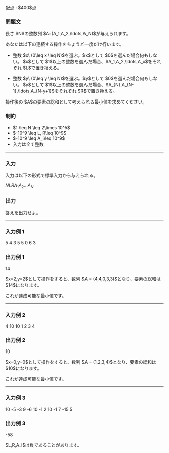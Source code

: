 
<div>

<span>

<span>

<p>
配点 : $400$点
</p>

<div>

<section>

### **問題文**

<p>
長さ $N$の整数列 $A=(A_1,A_2,\ldots,A_N)$が与えられます。
</p>

<p>
あなたは以下の連続する操作をちょうど一度だけ行います。
</p>

<ul>

<li>

<p>
整数 $x\ (0\leq x \leq N)$を選ぶ。$x$として $0$を選んだ場合何もしない。 $x$として $1$以上の整数を選んだ場合、$A_1,A_2,\ldots,A_x$をそれぞれ $L$で置き換える。
</p>

</li>

<li>

<p>
整数 $y\ (0\leq y \leq N)$を選ぶ。$y$として $0$を選んだ場合何もしない。 $y$として $1$以上の整数を選んだ場合、$A_{N},A_{N-1},\ldots,A_{N-y+1}$をそれぞれ $R$で置き換える。
</p>

</li>

</ul>

<p>
操作後の $A$の要素の総和として考えられる最小値を求めてください。
</p>

</section>

</div>

<div>

<section>

### **制約**

<ul>

<li>
$1 \leq N \leq 2\times 10^5$
</li>

<li>
$-10^9 \leq L, R\leq 10^9$
</li>

<li>
$-10^9 \leq A_i\leq 10^9$
</li>

<li>
入力は全て整数
</li>

</ul>

</section>

</div>

---

<div>

<div>

<section>

### **入力**

<p>
入力は以下の形式で標準入力から与えられる。
</p>

<div>

$N$$L$$R$$A_1$$A_2$$\ldots$$A_N$
</div>

</section>

</div>

<div>

<section>

### **出力**

<p>
答えを出力せよ。
</p>

</section>

</div>

</div>

---

<div>

<section>

### **入力例 1**

<div>

5 4 3
5 5 0 6 3

</div>

</section>

</div>

<div>

<section>

### **出力例 1**

<div>

14

</div>

<p>
$x=2,y=2$として操作をすると、数列 $A = (4,4,0,3,3)$となり、要素の総和は $14$になります。
</p>

<p>
これが達成可能な最小値です。
</p>

</section>

</div>

---

<div>

<section>

### **入力例 2**

<div>

4 10 10
1 2 3 4

</div>

</section>

</div>

<div>

<section>

### **出力例 2**

<div>

10

</div>

<p>
$x=0,y=0$として操作をすると、数列 $A = (1,2,3,4)$となり、要素の総和は $10$になります。
</p>

<p>
これが達成可能な最小値です。
</p>

</section>

</div>

---

<div>

<section>

### **入力例 3**

<div>

10 -5 -3
9 -6 10 -1 2 10 -1 7 -15 5

</div>

</section>

</div>

<div>

<section>

### **出力例 3**

<div>

-58

</div>

<p>
$L,R,A_i$は負であることがあります。
</p>

</section>

</div>

</span>

</span>

</div>

